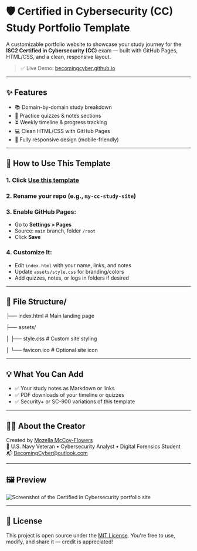 # 🛡️ Certified in Cybersecurity (CC) Study Portfolio Template

A customizable portfolio website to showcase your study journey for the **ISC2 Certified in Cybersecurity (CC)** exam — built with GitHub Pages, HTML/CSS, and a clean, responsive layout.

> ✅ Live Demo: [becomingcyber.github.io](https://becomingcyber.github.io)

---

## ✨ Features

- 📚 Domain-by-domain study breakdown
- 📝 Practice quizzes & notes sections
- ⏳ Weekly timeline & progress tracking
- 💻 Clean HTML/CSS with GitHub Pages
- 📱 Fully responsive design (mobile-friendly)

---

## 🚀 How to Use This Template

### 1. Click [**Use this template**](https://github.com/BecomingCyber/BecomingCyber.github.io/generate)

### 2. Rename your repo (e.g., `my-cc-study-site`)

### 3. Enable GitHub Pages:
- Go to **Settings > Pages**
- Source: `main` branch, folder `/root`
- Click **Save**

### 4. Customize It:
- Edit `index.html` with your name, links, and notes
- Update `assets/style.css` for branding/colors
- Add quizzes, notes, or logs in folders if desired

---

## 📁 File Structure/

├── index.html # Main landing page

├── assets/

│ ├── style.css # Custom site styling

│ └── favicon.ico # Optional site icon


---

## 💡 What You Can Add

- ✅ Your study notes as Markdown or links
- ✅ PDF downloads of your timeline or quizzes
- ✅ Security+ or SC-900 variations of this template

---

## 🙋‍♀️ About the Creator

Created by [Mozella McCoy-Flowers](https://github.com/BecomingCyber)  
🧠 U.S. Navy Veteran • Cybersecurity Analyst • Digital Forensics Student  
📬 [BecomingCyber@outlook.com](mailto:becomingcyber@outlook.com)

---

## 🖼️ Preview

![Screenshot of the Certified in Cybersecurity portfolio site](cc-study-portfolio.png)

---

## 📄 License

This project is open source under the [MIT License](LICENSE). You're free to use, modify, and share it — credit is appreciated!


